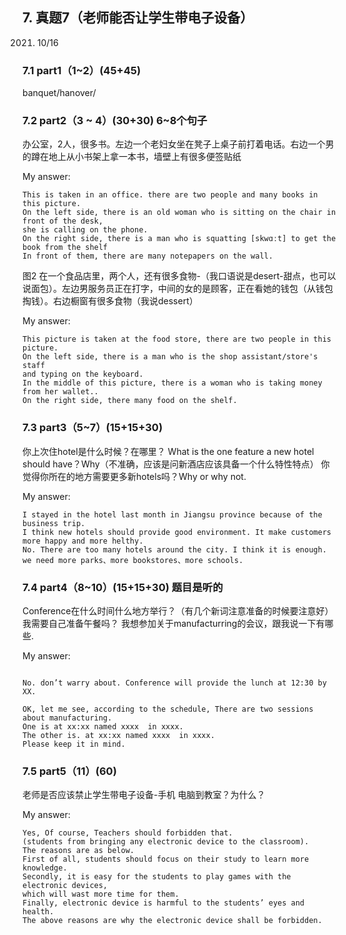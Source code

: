 
## 7.	真题7（老师能否让学生带电子设备）
2021. 10/16
### 7.1	part1（1~2）(45+45)
banquet/hanover/


### 7.2	part2（3 ~ 4）(30+30) 6~8个句子

办公室，2人，很多书。左边一个老妇女坐在凳子上桌子前打着电话。右边一个男的蹲在地上从小书架上拿一本书，墙壁上有很多便签贴纸

My answer:

```
This is taken in an office. there are two people and many books in this picture.
On the left side, there is an old woman who is sitting on the chair in front of the desk, 
she is calling on the phone.
On the right side, there is a man who is squatting [skwɑːt] to get the book from the shelf 
In front of them, there are many notepapers on the wall. 
```

图2 在一个食品店里，两个人，还有很多食物-（我口语说是desert-甜点，也可以说面包）。左边男服务员正在打字，中间的女的是顾客，正在看她的钱包（从钱包掏钱）。右边橱窗有很多食物（我说dessert）

My answer:

```
This picture is taken at the food store, there are two people in this picture.
On the left side, there is a man who is the shop assistant/store's staff 
and typing on the keyboard.
In the middle of this picture, there is a woman who is taking money from her wallet..
On the right side, there many food on the shelf.
```

### 7.3	part3（5~7）(15+15+30)

你上次住hotel是什么时候？在哪里？
What is the one feature a new hotel should have？Why（不准确，应该是问新酒店应该具备一个什么特性特点）
你觉得你所在的地方需要更多新hotels吗？Why or why not.

My answer:

```
I stayed in the hotel last month in Jiangsu province because of the business trip.
I think new hotels should provide good environment. It make customers more happy and more helthy.
No. There are too many hotels around the city. I think it is enough. 
we need more parks、more bookstores、more schools.
```

### 7.4	part4（8~10）(15+15+30) 题目是听的
 
Conference在什么时间什么地方举行？（有几个新词注意准备的时候要注意好）
我需要自己准备午餐吗？
我想参加关于manufacturring的会议，跟我说一下有哪些.

My answer:
```
 
No. don’t warry about. Conference will provide the lunch at 12:30 by XX.

OK, let me see, according to the schedule, There are two sessions about manufacturing. 
One is at xx:xx named xxxx  in xxxx. 
The other is. at xx:xx named xxxx  in xxxx.
Please keep it in mind.
```

### 7.5	part5（11）(60)
 
老师是否应该禁止学生带电子设备-手机 电脑到教室？为什么？

My answer:

```
Yes, Of course, Teachers should forbidden that. 
(students from bringing any electronic device to the classroom). 
The reasons are as below.
First of all, students should focus on their study to learn more knowledge. 
Secondly, it is easy for the students to play games with the electronic devices, 
which will wast more time for them.
Finally, electronic device is harmful to the students’ eyes and health.
The above reasons are why the electronic device shall be forbidden.
```
